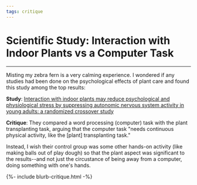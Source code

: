 ```yaml
---
tags: critique
---
```


# Scientific Study: Interaction with Indoor Plants vs a Computer Task
---

Misting my zebra fern is a very calming experience. I wondered if any studies had been done on the psychological effects of plant care and found this study among the top results: 

**Study**: [Interaction with indoor plants may reduce psychological and physiological stress by suppressing autonomic nervous system activity in young adults: a randomized crossover study](https://pmc.ncbi.nlm.nih.gov/articles/PMC4419447/)

**Critique**: They compared a word processing (computer) task with the plant transplanting task, arguing that the computer task "needs continuous physical activity, like the \[plant\] transplanting task." 

Instead, I wish their control group was some other hands-on activity (like making balls out of play dough) so that the plant aspect was significant to the results--and not just the circustance of being away from a computer, doing something with one's hands. 


{%- include blurb-critique.html -%}